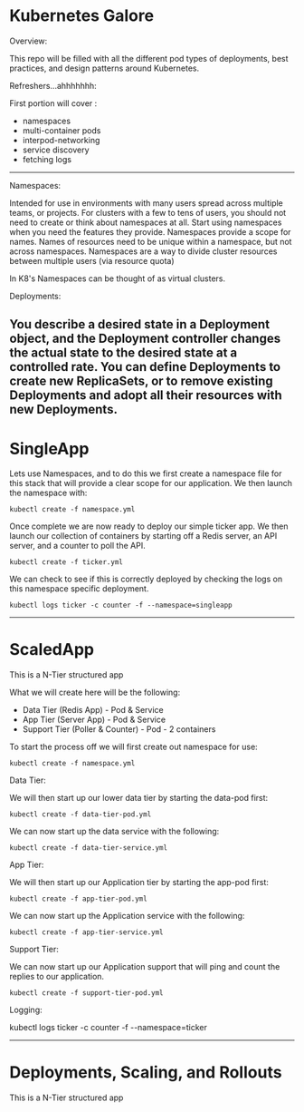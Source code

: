 Kubernetes Galore
======
Overview:

This repo will be filled with all the different pod types of deployments, best practices, and design patterns around Kubernetes.

Refreshers...ahhhhhhh:

First portion will cover :

- namespaces
- multi-container pods
- interpod-networking
- service discovery
- fetching logs

---

Namespaces:

Intended for use in environments with many users spread across multiple teams, or projects. For clusters with a few to tens of users, you should not need to create or think about namespaces at all. Start using namespaces when you need the features they provide. Namespaces provide a scope for names. Names of resources need to be unique within a namespace, but not across namespaces. Namespaces are a way to divide cluster resources between multiple users (via resource quota)

In K8's Namespaces can be thought of as virtual clusters.

Deployments:

You describe a desired state in a Deployment object, and the Deployment controller changes the actual state to the desired state at a controlled rate. You can define Deployments to create new ReplicaSets, or to remove existing Deployments and adopt all their resources with new Deployments.
---

# SingleApp
Lets use Namespaces, and to do this we first create a namespace file for this stack that will provide a clear scope for our application. We then launch the namespace with:

`kubectl create -f namespace.yml`

Once complete we are now ready to deploy our simple ticker app. We then launch our collection of containers by starting off a Redis server, an API server, and a counter to poll the API.

`kubectl create -f ticker.yml`

We can check to see if this is correctly deployed by checking the logs on this namespace specific deployment.

`kubectl logs ticker -c counter -f --namespace=singleapp`

---

# ScaledApp
This is a N-Tier structured app

What we will create here will be the following:
- Data Tier (Redis App) - Pod & Service
- App Tier (Server App) - Pod & Service
- Support Tier (Poller & Counter) - Pod - 2 containers

To start the process off we will first create out namespace for use:

`kubectl create -f namespace.yml`

Data Tier:

We will then start up our lower data tier by starting the data-pod first:

`kubectl create -f data-tier-pod.yml`

We can now start up the data service with the following:

`kubectl create -f data-tier-service.yml`


App Tier:

We will then start up our Application tier by starting the app-pod first:

`kubectl create -f app-tier-pod.yml`

We can now start up the Application service with the following:

`kubectl create -f app-tier-service.yml`

Support Tier:

We can now start up our Application support that will ping and count the replies to our application.

`kubectl create -f support-tier-pod.yml`

Logging:

kubectl logs ticker -c counter -f --namespace=ticker

---

# Deployments, Scaling, and Rollouts
This is a N-Tier structured app

